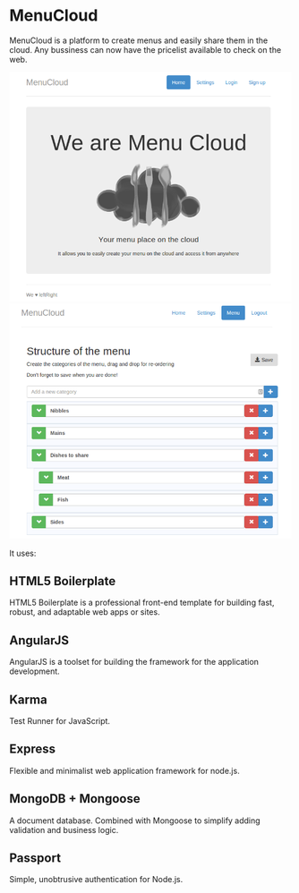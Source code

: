 # MenuCloud

MenuCloud is a platform to create menus and easily share them in the cloud. Any bussiness can now have the pricelist available to check on the web.

<img src="https://github.com/uh-joan/menucloud/blob/master/app/images/menucloud.png">

<img src="https://github.com/uh-joan/menucloud/blob/master/app/images/menucloudStructure.png">

It uses:

## HTML5 Boilerplate

HTML5 Boilerplate is a professional front-end template for building fast, robust, and adaptable web apps or sites.

## AngularJS

AngularJS is a toolset for building the framework for the application development.

## Karma

Test Runner for JavaScript.

## Express

Flexible and minimalist web application framework for node.js.

## MongoDB + Mongoose

A document database. Combined with Mongoose to simplify adding validation and business logic.

## Passport 

Simple, unobtrusive authentication for Node.js.
